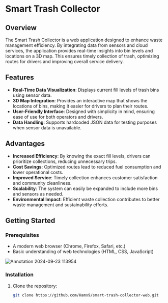 # Smart Trash Collector

## Overview

The Smart Trash Collector is a web application designed to enhance waste management efficiency. By integrating data from sensors and cloud services, the application provides real-time insights into bin levels and locations on a 3D map. This ensures timely collection of trash, optimizing routes for drivers and improving overall service delivery.

## Features

- **Real-Time Data Visualization**: Displays current fill levels of trash bins using sensor data.
- **3D Map Integration**: Provides an interactive map that shows the locations of bins, making it easier for drivers to plan their routes.
- **User-Friendly Interface**: Designed with simplicity in mind, ensuring ease of use for both operators and drivers.
- **Data Handling**: Supports hardcoded JSON data for testing purposes when sensor data is unavailable.
  
## Advantages

- **Increased Efficiency**: By knowing the exact fill levels, drivers can prioritize collections, reducing unnecessary trips.
- **Cost Savings**: Optimized routes lead to reduced fuel consumption and lower operational costs.
- **Improved Service**: Timely collection enhances customer satisfaction and community cleanliness.
- **Scalability**: The system can easily be expanded to include more bins and sensors as needed.
- **Environmental Impact**: Efficient waste collection contributes to better waste management and sustainability efforts.

## Getting Started

### Prerequisites

- A modern web browser (Chrome, Firefox, Safari, etc.)
- Basic understanding of web technologies (HTML, CSS, JavaScript)

![Annotation 2024-09-23 113954](https://github.com/user-attachments/assets/850932eb-eac4-44d8-99c8-3cd541726abd)


### Installation

1. Clone the repository:
   ```bash
   git clone https://github.com/Hamx9/smart-trash-collector-web.git



